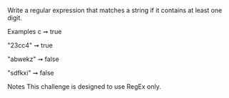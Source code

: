 Write a regular expression that matches a string if it contains at least one digit.

Examples
c ➞ true

"23cc4" ➞ true

"abwekz" ➞ false

"sdfkxi" ➞ false

Notes
This challenge is designed to use RegEx only.